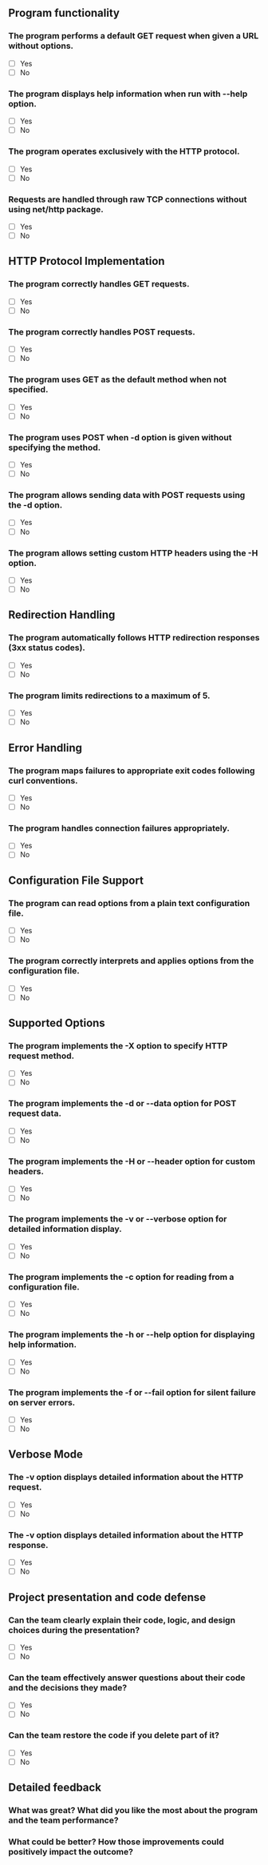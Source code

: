 ## Program functionality

### The program performs a default GET request when given a URL without options.
- [ ] Yes
- [ ] No

### The program displays help information when run with --help option.
- [ ] Yes
- [ ] No

### The program operates exclusively with the HTTP protocol.
- [ ] Yes
- [ ] No

### Requests are handled through raw TCP connections without using net/http package.
- [ ] Yes
- [ ] No

## HTTP Protocol Implementation

### The program correctly handles GET requests.
- [ ] Yes
- [ ] No

### The program correctly handles POST requests.
- [ ] Yes
- [ ] No

### The program uses GET as the default method when not specified.
- [ ] Yes
- [ ] No

### The program uses POST when -d option is given without specifying the method.
- [ ] Yes
- [ ] No

### The program allows sending data with POST requests using the -d option.
- [ ] Yes
- [ ] No

### The program allows setting custom HTTP headers using the -H option.
- [ ] Yes
- [ ] No

## Redirection Handling

### The program automatically follows HTTP redirection responses (3xx status codes).
- [ ] Yes
- [ ] No

### The program limits redirections to a maximum of 5.
- [ ] Yes
- [ ] No

## Error Handling

### The program maps failures to appropriate exit codes following curl conventions.
- [ ] Yes
- [ ] No

### The program handles connection failures appropriately.
- [ ] Yes
- [ ] No

## Configuration File Support

### The program can read options from a plain text configuration file.
- [ ] Yes
- [ ] No

### The program correctly interprets and applies options from the configuration file.
- [ ] Yes
- [ ] No

## Supported Options

### The program implements the -X option to specify HTTP request method.
- [ ] Yes
- [ ] No

### The program implements the -d or --data option for POST request data.
- [ ] Yes
- [ ] No

### The program implements the -H or --header option for custom headers.
- [ ] Yes
- [ ] No

### The program implements the -v or --verbose option for detailed information display.
- [ ] Yes
- [ ] No

### The program implements the -c option for reading from a configuration file.
- [ ] Yes
- [ ] No

### The program implements the -h or --help option for displaying help information.
- [ ] Yes
- [ ] No

### The program implements the -f or --fail option for silent failure on server errors.
- [ ] Yes
- [ ] No

## Verbose Mode

### The -v option displays detailed information about the HTTP request.
- [ ] Yes
- [ ] No

### The -v option displays detailed information about the HTTP response.
- [ ] Yes
- [ ] No

## Project presentation and code defense

### Can the team clearly explain their code, logic, and design choices during the presentation?
- [ ] Yes
- [ ] No

### Can the team effectively answer questions about their code and the decisions they made?
- [ ] Yes
- [ ] No

### Can the team restore the code if you delete part of it?
- [ ] Yes
- [ ] No

## Detailed feedback

### What was great? What did you like the most about the program and the team performance? 

### What could be better? How those improvements could positively impact the outcome?
